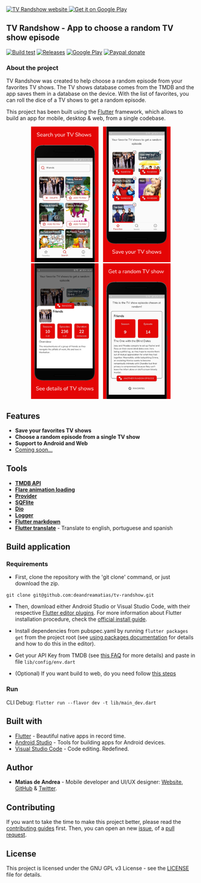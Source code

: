 <p>
  <a href="http://tvrandshow.com/">
    <img alt="TV Randshow website" src="https://raw.githubusercontent.com/deandreamatias/tv-randshow/master/images/icon.png" height="100">
  </a>
  <a href='https://play.google.com/store/apps/details?id=deandrea.matias.tv_randshow&pcampaignid=pcampaignidMKT-Other-global-all-co-prtnr-py-PartBadge-Mar2515-1'>
    <img alt='Get it on Google Play' src='https://play.google.com/intl/en_us/badges/static/images/badges/en_badge_web_generic.png' height="100" />
  </a>
</p>

## TV Randshow - App to choose a random TV show episode

[![Build test](https://img.shields.io/github/workflow/status/deandreamatias/tv-randshow/Test/master?label=Build%20test)](https://github.com/deandreamatias/tv-randshow/actions?query=workflow%3ATest+branch%3Amaster)
[![Releases](https://img.shields.io/github/v/release/deandreamatias/tv-randshow)](https://github.com/deandreamatias/tv-randshow/releases)
[![Google Play](https://img.shields.io/badge/google--play-Google--Play-green)](https://play.google.com/store/apps/details?id=deandrea.matias.tv_randshow)
[![Paypal donate](https://img.shields.io/badge/paypal-donate-blue)](https://paypal.me/deandreamatias?locale.x=es_ES)

### About the project

TV Randshow was created to help choose a random episode from your favorites TV shows.
The TV shows database comes from the TMDB and the app saves them in a database on the device. With the list of favorites, you can roll the dice of a TV shows to get a random episode.

This project has been built using the [Flutter](https://flutter.dev/) framework, which allows to build an app for mobile, desktop & web, from a single codebase.

<p align="center">
  <img src="./images/search.png" width="180" hspace="4">
  <img src="./images/favs.png" width="180" hspace="4">
  <img src="./images/details.png" width="180" hspace="4">
  <img src="./images/result.png" width="180" hspace="4">
</p>

## Features

- **Save your favorites TV shows**
- **Choose a random episode from a single TV show**
- **Support to Android and Web**
- [Coming soon...](https://trello.com/b/ib0jdUzK)

## Tools

- [**TMDB API**](https://developers.themoviedb.org/3/getting-started/introduction)
- [**Flare animation loading**](https://rive.app/a/deandreamatias/files/flare/loading-tv-randshow/embed)
- [**Provider**](https://pub.dev/packages/provider)
- [**SQFlite**](https://pub.dev/packages/sqflite)
- [**Dio**](https://pub.dev/packages/dio)
- [**Logger**](https://pub.dev/packages/logger)
- [**Flutter markdown**](https://pub.dev/packages/flutter_markdown)
- [**Flutter translate**](https://pub.dev/packages/flutter_translate) - Translate to english, portuguese and spanish

## Build application

### Requirements

- First, clone the repository with the 'git clone' command, or just download the zip.

```git
git clone git@github.com:deandreamatias/tv-randshow.git
```

- Then, download either Android Studio or Visual Studio Code, with their respective [Flutter editor plugins](https://flutter.dev/docs/get-started/editor). For more information about Flutter installation procedure, check the [official install guide](https://flutter.dev/docs/get-started/install).

- Install dependencies from pubspec.yaml by running `flutter packages get` from the project root (see [using packages documentation](https://flutter.dev/docs/development/packages-and-plugins/using-packages#adding-a-package-dependency-to-an-app) for details and how to do this in the editor).

- Get your API Key from TMDB (see [this FAQ](https://www.themoviedb.org/faq/api) for more details) and paste in file `lib/config/env.dart`

- (Optional) If you want build to web, do you need follow [this steps](https://flutter.dev/docs/get-started/web)

### Run

CLI Debug: `flutter run --flavor dev -t lib/main_dev.dart`

## Built with

- [Flutter](https://flutter.dev/) - Beautiful native apps in record time.
- [Android Studio](https://developer.android.com/studio/index.html/) - Tools for building apps for Android devices.
- [Visual Studio Code](https://code.visualstudio.com/) - Code editing. Redefined.

## Author

- **Matias de Andrea** - Mobile developer and UI/UX designer: [Website](https://deandreamatias.com), [GitHub](https://github.com/deandreamatias) & [Twitter](https://twitter.com/deandreamatias).

## Contributing

If you want to take the time to make this project better, please read the [contributing guides](https://github.com/deandreamatias/tv-randshow/blob/master/CONTRIBUTING.md) first. Then, you can open an new [issue](https://github.com/deandreamatias/tv-randshow/issues/new/choose), of a [pull request](https://github.com/deandreamatias/tv-randshow/compare).

## License

This project is licensed under the GNU GPL v3 License - see the [LICENSE](LICENSE) file for details.
